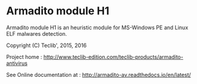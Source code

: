 Armadito module H1
==================

Armadito module H1 is an heuristic module for MS-Windows PE and Linux ELF malwares detection.

Copyright (C) Teclib', 2015, 2016

Project home : <http://www.teclib-edition.com/teclib-products/armadito-antivirus>

See Online documentation at : <http://armadito-av.readthedocs.io/en/latest/>
